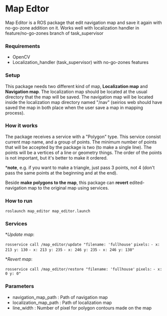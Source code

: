# Map Edtor #

Map Editor is a ROS package that edit navigation map and save it again with no-go-zone addition on it. 
Works well with localization handler in feature/no-go-zones branch of task_supervisor

### Requirements ###

- OpenCV
- Localization_handler (task_supervisor) with no-go-zones features

### Setup ###

This package needs two different kind of map, **Localization map** and **Navigation map**. The localization map should be located at the usual directory that the map will be saved. The navigation map will be located inside the localization map directory named "/nav" (seirios web should have saved the map in both place when the user save a map in mapping process). 

### How it works ###

The package receives a service with a "Polygon" type. This service consist current map name, and a group of points. The minimum number of points that will be accepted by the package is two (to make a single line). The points will be a vertices of a line or geometry things. The order of the points is not important, but it's better to make it ordered.

***note**, e.g. if you want to make a triangle, just pass 3 points, not 4 (don't pass the same points at the beginning and at the end).

Beside **make polygons to the map**, this package can **revert** edited-navigation map to the original map using services.

### How to run ###

`roslaunch map_editor map_editor.launch`

### Services ###

**Update map*: 

`rosservice call /map_editor/update "filename: 'fullhouse'`
`pixels:`
`- x: 213 y: 130`
`- x: 213 y: 235`
`- x: 246 y: 235`
`- x: 246 y: 130"`

**Revert map*:

`rosservice call /map_editor/restore "filename: 'fullhouse'`
`pixels:`
`- x: 0 y: 0"`

### Parameters ###

* navigation_map_path : Path of navigation map
* localization_map_path : Path of localization map
* line_width : Number of pixel for polygon contours made on the map
